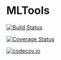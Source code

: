 # MLTools

[![Build Status](https://travis-ci.org/abieler/MLTools.jl.svg?branch=master)](https://travis-ci.org/abieler/MLTools.jl)

[![Coverage Status](https://coveralls.io/repos/abieler/MLTools.jl/badge.svg?branch=master&service=github)](https://coveralls.io/github/abieler/MLTools.jl?branch=master)

[![codecov.io](http://codecov.io/github/abieler/MLTools.jl/coverage.svg?branch=master)](http://codecov.io/github/abieler/MLTools.jl?branch=master)
